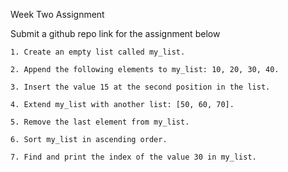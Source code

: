 Week Two Assignment

Submit a github repo link for the assignment below


    1. Create an empty list called my_list.

    2. Append the following elements to my_list: 10, 20, 30, 40.

    3. Insert the value 15 at the second position in the list.

    4. Extend my_list with another list: [50, 60, 70].

    5. Remove the last element from my_list.

    6. Sort my_list in ascending order.

    7. Find and print the index of the value 30 in my_list.